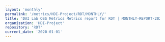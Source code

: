 ```yaml
---
layout: 'monthly'
permalink: '/metrics/HDI-Project/RDT/MONTHLY/'
title: 'DAI Lab OSS Metrics Metrics report for RDT | MONTHLY-REPORT-2020-01-01'
organization: 'HDI-Project'
repository: 'RDT'
current_date: '2020-01-01'
---
```

